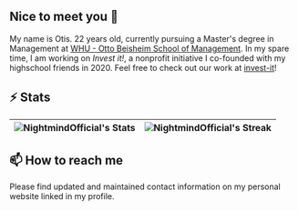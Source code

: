 ## Nice to meet you 👋

My name is Otis. 22 years old, currently pursuing a Master's degree in Management at [WHU - Otto Beisheim School of Management](https://whu.edu). In my spare time, I am working on _Invest it!_, a nonprofit initiative I co-founded with my highschool friends in 2020. Feel free to check out our work at [invest-it](https://github.com/invest-it/linum)!

<!--
**NightmindOfficial/NightmindOfficial** is a ✨ _special_ ✨ repository because its `README.md` (this file) appears on your GitHub profile.

Here are some ideas to get you started:

- 🔭 I’m currently working on ...
- 🌱 I’m currently learning ...
- 👯 I’m looking to collaborate on ...
- 🤔 I’m looking for help with ...
- 💬 Ask me about ...
- 📫 How to reach me: ...
- 😄 Pronouns: ...
- ⚡ Fun fact: ...
-->

## ⚡ Stats

|![NightmindOfficial's Stats](https://github-readme-stats.vercel.app/api?username=NightmindOfficial&theme=vue-dark&show_icons=true&hide_border=true&count_private=true)|![NightmindOfficial's Streak](https://github-readme-streak-stats.herokuapp.com/?user=NightmindOfficial&theme=vue-dark&hide_border=true)|
| ---- | ---- |

## 📫 How to reach me

Please find updated and maintained contact information on my personal website linked in my profile.
